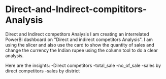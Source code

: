 # Direct-and-Indirect-compititors-Analysis
Direct and Indirect competitors Analysis
I am creating an interrelated PowerBi dashboard on "Direct and indirect competitors Analysis".
I am using the slicer and also use the card to show the quantity of sales and change the currency the Indian rupee using the column tool to do a clear analysis.

Here are the insights:
-Direct competitors
-total_sale
-no_of_sale
-sales by direct competitors
-sales by district
